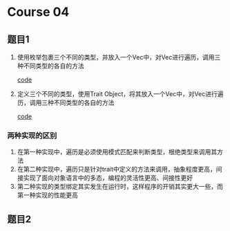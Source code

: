 Course 04
=========

## 题目1

1. 使用枚举包裹三个不同的类型，并放入一个Vec中，对Vec进行遍历，调用三种不同类型的各自的方法

    [code](./src/vec_type.rs)

1. 定义三个不同的类型，使用Trait Object，将其放入一个Vec中，对Vec进行遍历，调用三种不同类型的各自的方法

    [code](./src/vev_trait_object.rs)

### 两种实现的区别

1. 在第一种实现中，遍历是必须使用模式匹配来判断类型，根绝类型来调用其方法
2. 在第二种实现中，遍历只是针对trait中定义的方法来调用，抽象程度更高，间接实现了面向对象语言中的多态，编程的灵活性更高、间接性更好
3. 第二种实现的类型绑定其实发生在运行时，这样程序的开销其实更大一些，而第一种实现的性能更高

## 题目2
